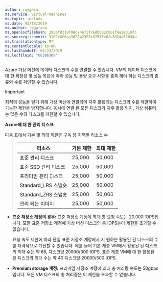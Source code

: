 ```yaml
---
author: roygara
ms.service: virtual-machines
ms.topic: include
ms.date: 03/18/2019
ms.author: rogarana
ms.openlocfilehash: 2936fd318f08c74675f7e8b382c861f4a28319fc
ms.sourcegitcommit: 3102f886aa962842303c8753fe8fa5324a52834a
ms.translationtype: MT
ms.contentlocale: ko-KR
ms.lasthandoff: 04/23/2019
ms.locfileid: "60386369"
---
```

Azure 가상 머신에 데이터 디스크의 수를 연결할 수 있습니다. VM의 데이터 디스크에 대 한 확장성 및 성능 목표에 따라 성능 및 용량 요구 사항을 충족 해야 하는 디스크의 종류와 수를 확인할 수 있습니다.

> [!IMPORTANT]
> 최적의 성능을 얻기 위해 가상 머신에 연결되어 자주 활용되는 디스크의 수를 제한하여 가능한 제한을 방지합니다. 동시에 연결 된 모든 디스크가 자주 활용 되지, 가상 컴퓨터는 많은 수의 디스크를 지원할 수 있습니다.

**Azure에 대 한 관리 디스크:**

다음 표에서 기본 및 최대 제한은 구독 당 지역별 리소스 수

> | 리소스 | 기본 제한  | 최대 제한 |
> | --- | --- | --- |
> | 표준 관리 디스크 | 25,000 | 50,000 |
> | 표준 SSD 관리 디스크 | 25,000 | 50,000 |
> | 프리미엄 관리 디스크 | 25,000 | 50,000 |
> | Standard_LRS 스냅숏 | 25,000 | 50,000 |
> | Standard_ZRS 스냅숏 | 25,000 | 50,000 |
> | 관리 되는 이미지 | 25,000 | 50,000 |

* **표준 저장소 계정의 경우:** 표준 저장소 계정에 최대 총 요청 속도는 20,000 IOPS입니다. 모든 표준 저장소 계정에 가상 머신 디스크의 총 IOPS는이 제한을 초과할 수 없습니다.
  
    요청 속도 제한에 따라 단일 표준 저장소 계정에서 지 원하는 활용된 된 디스크의 수를 대략적으로 계산할 수 있습니다. 예를 들어 기본 계층 VM에서 활용된 된 디스크의 최대 수는 약 66, 디스크당 20000/300 IOPS. 표준 계층 VM에 대 한 활용된 된 디스크의 최대 수는 약 40 디스크당 20000/500 IOPS. 

* **Premium storage 계정:** 프리미엄 저장소 계정에 최대 총 처리량 속도는 50gbps입니다. 모든 VM 디스크의 총 처리량은 이 제한을 초과할 수 없습니다.

